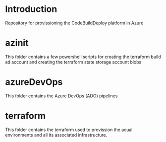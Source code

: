# Introduction 
Repository for provissioning the CodeBuildDeploy platform in Azure

# azinit
This folder contains a few powershell scripts for creating the terraform build ad account and creating the terraform state storage account blobs

# azureDevOps
This folder contains the Azure DevOps (ADO) pipelines

# terraform
This folder contains the terraform used to provission the acual environments and all its associated infrastructure.